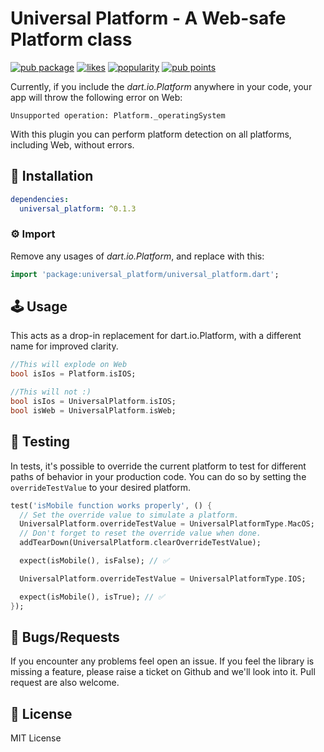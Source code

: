 # Universal Platform - A Web-safe Platform class

[![pub package](https://img.shields.io/pub/v/universal_platform.svg)](https://pub.dev/packages/universal_platform)
[![likes](https://badges.bar/universal_platform/likes)](https://pub.dev/packages/universal_platform/score)
[![popularity](https://badges.bar/universal_platform/popularity)](https://pub.dev/packages/universal_platform/score)
[![pub points](https://badges.bar/universal_platform/pub%20points)](https://pub.dev/packages/universal_platform/score)

Currently, if you include the _dart.io.Platform_ anywhere in your code, your app will throw the following error on Web:

```
Unsupported operation: Platform._operatingSystem
```

With this plugin you can perform platform detection on all platforms, including Web, without errors.

## 🔨 Installation

```yaml
dependencies:
  universal_platform: ^0.1.3
```

### ⚙ Import

Remove any usages of _dart.io.Platform_, and replace with this:

```dart
import 'package:universal_platform/universal_platform.dart';
```

## 🕹️ Usage

This acts as a drop-in replacement for dart.io.Platform, with a different name for improved clarity.

```dart
//This will explode on Web
bool isIos = Platform.isIOS;

//This will not :)
bool isIos = UniversalPlatform.isIOS;
bool isWeb = UniversalPlatform.isWeb;
```

## 🧪 Testing

In tests, it's possible to override the current platform to test for different paths of behavior in your production code. You can do so by setting the `overrideTestValue` to your desired platform.

```dart
test('isMobile function works properly', () {
  // Set the override value to simulate a platform.
  UniversalPlatform.overrideTestValue = UniversalPlatformType.MacOS;
  // Don't forget to reset the override value when done.
  addTearDown(UniversalPlatform.clearOverrideTestValue);

  expect(isMobile(), isFalse); // ✅

  UniversalPlatform.overrideTestValue = UniversalPlatformType.IOS;

  expect(isMobile(), isTrue); // ✅
});
```

## 🐞 Bugs/Requests

If you encounter any problems feel open an issue. If you feel the library is missing a feature, please raise a ticket on Github and we'll look into it. Pull request are also welcome.

## 📃 License

MIT License
